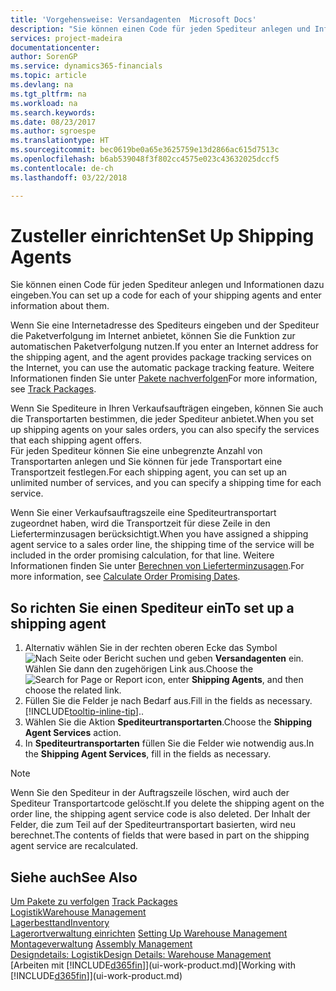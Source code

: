 ```yaml
---
title: 'Vorgehensweise: Versandagenten  Microsoft Docs'
description: "Sie können einen Code für jeden Spediteur anlegen und Informationen dazu eingeben."
services: project-madeira
documentationcenter: 
author: SorenGP
ms.service: dynamics365-financials
ms.topic: article
ms.devlang: na
ms.tgt_pltfrm: na
ms.workload: na
ms.search.keywords: 
ms.date: 08/23/2017
ms.author: sgroespe
ms.translationtype: HT
ms.sourcegitcommit: bec0619be0a65e3625759e13d2866ac615d7513c
ms.openlocfilehash: b6ab539048f3f802cc4575e023c43632025dccf5
ms.contentlocale: de-ch
ms.lasthandoff: 03/22/2018

---
```

# <a name="set-up-shipping-agents"></a><span data-ttu-id="9ffd1-103">Zusteller einrichten</span><span class="sxs-lookup"><span data-stu-id="9ffd1-103">Set Up Shipping Agents</span></span>
<span data-ttu-id="9ffd1-104">Sie können einen Code für jeden Spediteur anlegen und Informationen dazu eingeben.</span><span class="sxs-lookup"><span data-stu-id="9ffd1-104">You can set up a code for each of your shipping agents and enter information about them.</span></span>  

<span data-ttu-id="9ffd1-105">Wenn Sie eine Internetadresse des Spediteurs eingeben und der Spediteur die Paketverfolgung im Internet anbietet, können Sie die Funktion zur automatischen Paketverfolgung nutzen.</span><span class="sxs-lookup"><span data-stu-id="9ffd1-105">If you enter an Internet address for the shipping agent, and the agent provides package tracking services on the Internet, you can use the automatic package tracking feature.</span></span> <span data-ttu-id="9ffd1-106">Weitere Informationen finden Sie unter [Pakete nachverfolgen](sales-how-track-packages.md)</span><span class="sxs-lookup"><span data-stu-id="9ffd1-106">For more information, see [Track Packages](sales-how-track-packages.md).</span></span>

<span data-ttu-id="9ffd1-107">Wenn Sie Spediteure in Ihren Verkaufsaufträgen eingeben, können Sie auch die Transportarten bestimmen, die jeder Spediteur anbietet.</span><span class="sxs-lookup"><span data-stu-id="9ffd1-107">When you set up shipping agents on your sales orders, you can also specify the services that each shipping agent offers.</span></span>  
<span data-ttu-id="9ffd1-108">Für jeden Spediteur können Sie eine unbegrenzte Anzahl von Transportarten anlegen und Sie können für jede Transportart eine Transportzeit festlegen.</span><span class="sxs-lookup"><span data-stu-id="9ffd1-108">For each shipping agent, you can set up an unlimited number of services, and you can specify a shipping time for each service.</span></span>  

<span data-ttu-id="9ffd1-109">Wenn Sie einer Verkaufsauftragszeile eine Spediteurtransportart zugeordnet haben, wird die Transportzeit für diese Zeile in den Lieferterminzusagen berücksichtigt.</span><span class="sxs-lookup"><span data-stu-id="9ffd1-109">When you have assigned a shipping agent service to a sales order line, the shipping time of the service will be included in the order promising calculation, for that line.</span></span> <span data-ttu-id="9ffd1-110">Weitere Informationen finden Sie unter [Berechnen von Lieferterminzusagen](sales-how-to-calculate-order-promising-dates.md).</span><span class="sxs-lookup"><span data-stu-id="9ffd1-110">For more information, see [Calculate Order Promising Dates](sales-how-to-calculate-order-promising-dates.md).</span></span>

## <a name="to-set-up-a-shipping-agent"></a><span data-ttu-id="9ffd1-111">So richten Sie einen Spediteur ein</span><span class="sxs-lookup"><span data-stu-id="9ffd1-111">To set up a shipping agent</span></span>  
1.  <span data-ttu-id="9ffd1-112">Alternativ wählen Sie in der rechten oberen Ecke das Symbol ![Nach Seite oder Bericht suchen](media/ui-search/search_small.png "Nach Seite oder Bericht suchen") und geben **Versandagenten** ein. Wählen Sie dann den zugehörigen Link aus.</span><span class="sxs-lookup"><span data-stu-id="9ffd1-112">Choose the ![Search for Page or Report](media/ui-search/search_small.png "Search for Page or Report icon") icon, enter **Shipping Agents**, and then choose the related link.</span></span>  
2.  <span data-ttu-id="9ffd1-113">Füllen Sie die Felder je nach Bedarf aus.</span><span class="sxs-lookup"><span data-stu-id="9ffd1-113">Fill in the fields as necessary.</span></span> [!INCLUDE[tooltip-inline-tip](includes/tooltip-inline-tip_md.md)]<span data-ttu-id="9ffd1-114">.</span><span class="sxs-lookup"><span data-stu-id="9ffd1-114">.</span></span>  
3.  <span data-ttu-id="9ffd1-115">Wählen Sie die Aktion **Spediteurtransportarten**.</span><span class="sxs-lookup"><span data-stu-id="9ffd1-115">Choose the **Shipping Agent Services** action.</span></span>
4. <span data-ttu-id="9ffd1-116">In **Spediteurtransportarten** füllen Sie die Felder wie notwendig aus.</span><span class="sxs-lookup"><span data-stu-id="9ffd1-116">In the **Shipping Agent Services**, fill in the fields as necessary.</span></span>

> [!NOTE]  
>  <span data-ttu-id="9ffd1-117">Wenn Sie den Spediteur in der Auftragszeile löschen, wird auch der Spediteur Transportartcode gelöscht.</span><span class="sxs-lookup"><span data-stu-id="9ffd1-117">If you delete the shipping agent on the order line, the shipping agent service code is also deleted.</span></span> <span data-ttu-id="9ffd1-118">Der Inhalt der Felder, die zum Teil auf der Spediteurtransportart basierten, wird neu berechnet.</span><span class="sxs-lookup"><span data-stu-id="9ffd1-118">The contents of fields that were based in part on the shipping agent service are recalculated.</span></span>  

## <a name="see-also"></a><span data-ttu-id="9ffd1-119">Siehe auch</span><span class="sxs-lookup"><span data-stu-id="9ffd1-119">See Also</span></span>
<span data-ttu-id="9ffd1-120">[Um Pakete zu verfolgen](sales-how-track-packages.md)  </span><span class="sxs-lookup"><span data-stu-id="9ffd1-120">[Track Packages](sales-how-track-packages.md)  </span></span>  
[<span data-ttu-id="9ffd1-121">Logistik</span><span class="sxs-lookup"><span data-stu-id="9ffd1-121">Warehouse Management</span></span>](warehouse-manage-warehouse.md)  
[<span data-ttu-id="9ffd1-122">Lagerbesttand</span><span class="sxs-lookup"><span data-stu-id="9ffd1-122">Inventory</span></span>](inventory-manage-inventory.md)  
<span data-ttu-id="9ffd1-123">[Lagerortverwaltung einrichten](warehouse-setup-warehouse.md)   </span><span class="sxs-lookup"><span data-stu-id="9ffd1-123">[Setting Up Warehouse Management](warehouse-setup-warehouse.md)   </span></span>  
<span data-ttu-id="9ffd1-124">[Montageverwaltung](assembly-assemble-items.md)  </span><span class="sxs-lookup"><span data-stu-id="9ffd1-124">[Assembly Management](assembly-assemble-items.md)  </span></span>  
[<span data-ttu-id="9ffd1-125">Designdetails: Logistik</span><span class="sxs-lookup"><span data-stu-id="9ffd1-125">Design Details: Warehouse Management</span></span>](design-details-warehouse-management.md)  
<span data-ttu-id="9ffd1-126">[Arbeiten mit [!INCLUDE[d365fin](includes/d365fin_md.md)]](ui-work-product.md)</span><span class="sxs-lookup"><span data-stu-id="9ffd1-126">[Working with [!INCLUDE[d365fin](includes/d365fin_md.md)]](ui-work-product.md)</span></span>  

